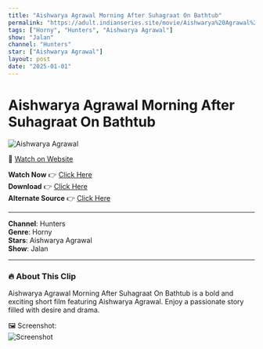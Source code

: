 ```yaml
---
title: "Aishwarya Agrawal Morning After Suhagraat On Bathtub"
permalink: "https://adult.indianseries.site/movie/Aishwarya%20Agrawal%20Morning%20After%20Suhagraat%20On%20Bathtub"
tags: ["Horny", "Hunters", "Aishwarya Agrawal"]
show: "Jalan"
channel: "Hunters"
star: ["Aishwarya Agrawal"]
layout: post
date: "2025-01-01"
---
```


# Aishwarya Agrawal Morning After Suhagraat On Bathtub

![Aishwarya Agrawal](https://shorts.desisins.com/wp-content/uploads/2024/05/Bathtub-Aishwarya.jpg)

🔗 [Watch on Website](https://adult.indianseries.site/movie/Aishwarya%20Agrawal%20Morning%20After%20Suhagraat%20On%20Bathtub)

**Watch Now** 👉 [Click Here](https://adult.indianseries.site/movie/Aishwarya%20Agrawal%20Morning%20After%20Suhagraat%20On%20Bathtub)  
**Download** 👉 [Click Here](https://adult.indianseries.site/movie/Aishwarya%20Agrawal%20Morning%20After%20Suhagraat%20On%20Bathtub)  
**Alternate Source** 👉 [Click Here](https://adult.indianseries.site/movie/Aishwarya%20Agrawal%20Morning%20After%20Suhagraat%20On%20Bathtub)

---

**Channel**: Hunters  
**Genre**: Horny  
**Stars**: Aishwarya Agrawal  
**Show**: Jalan

---

### 🔥 About This Clip

Aishwarya Agrawal Morning After Suhagraat On Bathtub is a bold and exciting short film featuring Aishwarya Agrawal. Enjoy a passionate story filled with desire and drama.
 
🖼️ Screenshot:  
![Screenshot](https://shorts.desisins.com/wp-content/uploads/2024/05/Bathtub-Aishwarya.jpg)
